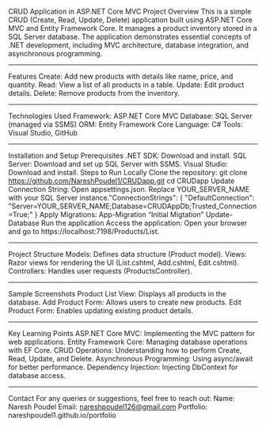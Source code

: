 CRUD Application in ASP.NET Core MVC
Project Overview
This is a simple CRUD (Create, Read, Update, Delete) application built using ASP.NET Core MVC and Entity Framework Core. It manages a product inventory stored in a SQL Server database. The application demonstrates essential concepts of .NET development, including MVC architecture, database integration, and asynchronous programming.
________________________________________
Features
Create: Add new products with details like name, price, and quantity.
Read: View a list of all products in a table.
Update: Edit product details.
Delete: Remove products from the inventory.
________________________________________
Technologies Used
Framework: ASP.NET Core MVC
Database: SQL Server (managed via SSMS)
ORM: Entity Framework Core
Language: C#
Tools: Visual Studio, GitHub
________________________________________
Installation and Setup
Prerequisites
.NET SDK: Download and install.
SQL Server: Download and set up SQL Server with SSMS.
Visual Studio: Download and install.
Steps to Run Locally
Clone the repository:
git clone https://github.com/NareshPoudel1/CRUDapp.git
cd CRUDapp
Update Connection String:
Open appsettings.json.
Replace YOUR_SERVER_NAME with your SQL Server instance."ConnectionStrings": {
    "DefaultConnection": "Server=YOUR_SERVER_NAME;Database=CRUDAppDb;Trusted_Connection=True;"
}
Apply Migrations:
App-Migration “Initial Migtation”
Update-Database
Run the application
Access the application: Open your browser and go to https://localhost:7198/Products/List.
________________________________________
Project Structure
Models: Defines data structure (Product model).
Views: Razor views for rendering the UI (List.cshtml, Add.cshtml, Edit.cshtml).
Controllers: Handles user requests (ProductsController).
________________________________________
Sample Screenshots
Product List View: Displays all products in the database.
Add Product Form: Allows users to create new products.
Edit Product Form: Enables updating existing product details.
________________________________________
Key Learning Points
ASP.NET Core MVC: Implementing the MVC pattern for web applications.
Entity Framework Core: Managing database operations with EF Core.
CRUD Operations: Understanding how to perform Create, Read, Update, and Delete.
Asynchronous Programming: Using async/await for better performance.
Dependency Injection: Injecting DbContext for database access.
________________________________________
Contact
For any queries or suggestions, feel free to reach out:
Name: Naresh Poudel
Email: nareshpoudel126@gmail.com
Portfolio: nareshpoudel1.github.io/portfolio

